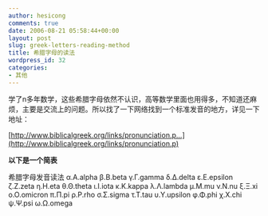 ```yaml
---
author: hesicong
comments: true
date: 2006-08-21 05:58:44+00:00
layout: post
slug: greek-letters-reading-method
title: 希腊字母的读法
wordpress_id: 32
categories:
- 其他
---
```



学了n多年数学，这些希腊字母依然不认识，高等数学里面也用得多，不知道还麻烦，主要是交流上的问题。所以找了一下网络找到一个标准发音的地方，详见一下地址：

[http://www.biblicalgreek.org/links/pronunciation.p...](http://www.biblicalgreek.org/links/pronunciation.p)

**以下是一个简表**


希腊字母发音读法
α.Α.alpha
β.Β.beta
γ.Γ.gamma
δ.Δ.delta
ε.Ε.epsilon
ζ.Ζ.zeta
η.Η.eta
θ.Θ.theta
ι.Ι.iota
κ.Κ.kappa
λ.Λ.lambda
μ.Μ.mu
ν.Ν.nu
ξ.Ξ.xi
ο.Ο.omicron
π.Π.pi
ρ.Ρ.rho
σ.Σ.sigma
τ.Τ.tau
υ.Υ.upsilon
φ.Φ.phi
χ.Χ.chi
ψ.Ψ.psi
ω.Ω.omega
